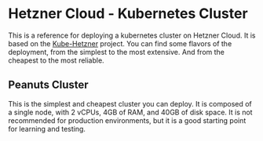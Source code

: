 # Hetzner Cloud - Kubernetes Cluster
This is a reference for deploying a kubernetes cluster on Hetzner Cloud.
It is based on the [Kube-Hetzner](https://github.com/kube-hetzner/terraform-hcloud-kube-hetzner) project.
You can find some flavors of the deployment, from the simplest to the most extensive. And from the cheapest to the most reliable.

## Peanuts Cluster
This is the simplest and cheapest cluster you can deploy. It is composed of a single node, with 2 vCPUs, 4GB of RAM, and 40GB of disk space. It is not recommended for production environments, but it is a good starting point for learning and testing.